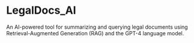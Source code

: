 # LegalDocs_AI
An AI-powered tool for summarizing and querying legal documents using Retrieval-Augmented Generation (RAG) and the GPT-4 language model.
